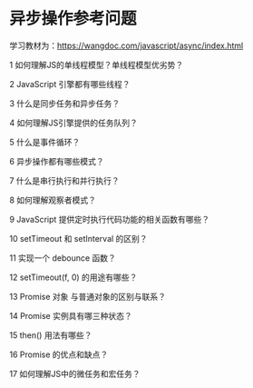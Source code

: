 # 异步操作参考问题

学习教材为：https://wangdoc.com/javascript/async/index.html

1 如何理解JS的单线程模型？单线程模型优劣势？

2 JavaScript 引擎都有哪些线程？

3 什么是同步任务和异步任务？

4 如何理解JS引擎提供的任务队列？

5 什么是事件循环？

6 异步操作都有哪些模式？

7 什么是串行执行和并行执行？

8 如何理解观察者模式？

9 JavaScript 提供定时执行代码功能的相关函数有哪些？

10 setTimeout 和 setInterval 的区别？

11 实现一个 debounce 函数？

12 setTimeout(f, 0) 的用途有哪些？

13 Promise 对象 与普通对象的区别与联系？

14 Promise 实例具有哪三种状态？

15 then() 用法有哪些？

16 Promise 的优点和缺点？

17 如何理解JS中的微任务和宏任务？